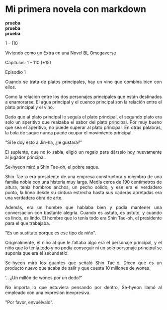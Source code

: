 # Mi primera novela con markdown


**prueba**  
**prueba**  
**prueba**  

<div style = "text-align: justify;">







1 - 110


Viviendo como un Extra en una Novel BL Omegaverse


Capítulos: 1 - 110 (+15)


Episodio 1





Cuando se trata de platos principales, hay un vino que combina bien con ellos.

Como la relación entre los dos personajes principales que están destinados a enamorarse. El agua principal y el cuenco principal son la relación entre el plato principal y el vino.

Dado que al plato principal le seguía el plato principal, el segundo plato era solo un aperitivo que realzaba el sabor del plato principal. Por muy bueno que sea el aperitivo, no puede superar al plato principal. En otras palabras, la bola de saque nunca puede ocupar el movimiento principal.

"Si le doy esto a Jin-ha, ¿le gustará?"

El suplente, que no lo sabía, eligió un regalo para dárselo hoy nuevamente al jugador principal.

Se-hyeon miró a Shin Tae-oh, el pobre saque.

Shin Tae-o era presidente de una empresa constructora y miembro de una familia noble con una historia muy larga. Medía cerca de 190 centímetros de altura, tenía hombros anchos, un pecho sólido, y ese era el verdadero punto, la línea desde su cintura estrecha hasta sus caderas apretadas era una verdadera obra de arte.

Además, era un hombre que hablaba bien y podía mantener una conversación con bastante alegría. Cuando es astuto, es astuto, y cuando es lindo, es lindo. El hombre que lo tenía todo era Shin Tae-oh, el presidente para el que trabajaba.

"Es un sustituto porque es ese tipo de niño".

Originalmente, el niño al que le faltaba algo era el personaje principal, y el niño que lo tenía todo y no podía conseguir ni un solo personaje principal se suponía que era el secundario.

Se-hyeon miró los guantes que señaló Shin Tae-o. Dicen que es un producto nuevo que acaba de salir y que cuesta 10 millones de wones.

'...¿Un millón de wones por un dedo?'

No importa lo que estuviera pensando por dentro, Se-hyeon llamó al empleado con una expresión inexpresiva.

"Por favor, envuélvalo".





</div>
